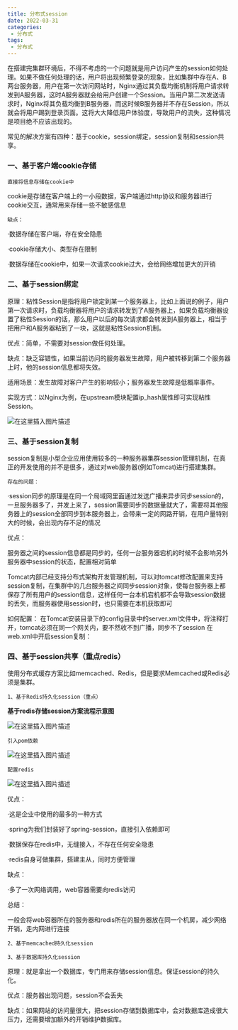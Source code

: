 ```yaml
---
title: 分布式session
date: 2022-03-31
categories:
 - 分布式
tags:
 - 分布式
---
```


在搭建完集群环境后，不得不考虑的一个问题就是用户访问产生的session如何处理。如果不做任何处理的话，用户将出现频繁登录的现象，比如集群中存在A、B两台服务器，用户在第一次访问网站时，Nginx通过其负载均衡机制将用户请求转发到A服务器，这时A服务器就会给用户创建一个Session。当用户第二次发送请求时，Nginx将其负载均衡到B服务器，而这时候B服务器并不存在Session，所以就会将用户踢到登录页面。这将大大降低用户体验度，导致用户的流失，这种情况是项目绝不应该出现的。

常见的解决方案有四种：基于cookie，session绑定，session复制和session共享。

### 一、基于客户端cookie存储

`直接将信息存储在cookie中`

cookie是存储在客户端上的一小段数据，客户端通过http协议和服务器进行cookie交互，通常用来存储一些不敏感信息

`缺点：`

·数据存储在客户端，存在安全隐患

·cookie存储大小、类型存在限制

·数据存储在cookie中，如果一次请求cookie过大，会给网络增加更大的开销

### 二、基于session绑定

原理：粘性Session是指将用户锁定到某一个服务器上，比如上面说的例子，用户第一次请求时，负载均衡器将用户的请求转发到了A服务器上，如果负载均衡器设置了粘性Session的话，那么用户以后的每次请求都会转发到A服务器上，相当于把用户和A服务器粘到了一块，这就是粘性Session机制。

优点：简单，不需要对session做任何处理。

缺点：缺乏容错性，如果当前访问的服务器发生故障，用户被转移到第二个服务器上时，他的session信息都将失效。

适用场景：发生故障对客户产生的影响较小；服务器发生故障是低概率事件。

实现方式：以Nginx为例，在upstream模块配置ip_hash属性即可实现粘性Session。

![在这里插入图片描述](https://img-blog.csdnimg.cn/c14ba6805a0743fea4b8aba7c518eb7a.png)

### 三、基于session复制

session复制是小型企业应用使用较多的一种服务器集群session管理机制，在真正的开发使用的并不是很多，通过对web服务器(例如Tomcat)进行搭建集群。

`存在的问题：`

·session同步的原理是在同一个局域网里面通过发送广播来异步同步session的，一旦服务器多了，并发上来了，session需要同步的数据量就大了，需要将其他服务器上的session全部同步到本服务器上，会带来一定的网路开销，在用户量特别大的时候，会出现内存不足的情况

优点：

服务器之间的session信息都是同步的，任何一台服务器宕机的时候不会影响另外服务器中session的状态，配置相对简单

Tomcat内部已经支持分布式架构开发管理机制，可以对tomcat修改配置来支持session复制，在集群中的几台服务器之间同步session对象，使每台服务器上都保存了所有用户的session信息，这样任何一台本机宕机都不会导致session数据的丢失，而服务器使用session时，也只需要在本机获取即可

如何配置：
在Tomcat安装目录下的config目录中的server.xml文件中，将注释打开，tomcat必须在同一个网关内，要不然收不到广播，同步不了session
在web.xml中开启session复制：<distributable/>

### 四、基于session共享（重点redis）

使用分布式缓存方案比如memcached、Redis，但是要求Memcached或Redis必须是集群。

`1、基于Redis持久化session（重点）`

**基于redis存储session方案流程示意图**

![在这里插入图片描述](https://img-blog.csdnimg.cn/cac1846f8daa426ba886b6b896258f38.png)

`引入pom依赖`

![在这里插入图片描述](https://img-blog.csdnimg.cn/3b708658d8574ca496b4a8fc6d02e9a3.png)

`配置redis`

![在这里插入图片描述](https://img-blog.csdnimg.cn/719b85247f3942fb8d57da86c346559e.png)

优点：

·这是企业中使用的最多的一种方式

·spring为我们封装好了spring-session，直接引入依赖即可

·数据保存在redis中，无缝接入，不存在任何安全隐患

·redis自身可做集群，搭建主从，同时方便管理

缺点：

·多了一次网络调用，web容器需要向redis访问

总结：

一般会将web容器所在的服务器和redis所在的服务器放在同一个机房，减少网络开销，走内网进行连接

`2、基于memcached持久化session`

`3、基于数据库持久化session`

原理：就是拿出一个数据库，专门用来存储session信息。保证session的持久化。

优点：服务器出现问题，session不会丢失

缺点：如果网站的访问量很大，把session存储到数据库中，会对数据库造成很大压力，还需要增加额外的开销维护数据库。
